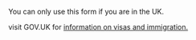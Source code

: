 You can only use this form if you are in the UK.
<br>

<span> visit GOV.UK for <a href="www.gov.uk">information on visas and immigration.</a></span>
